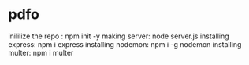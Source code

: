 # pdfo
inililize the repo : npm init -y
making server: node server.js
installing express: npm i express
installing nodemon: npm i -g nodemon
installing multer: npm i multer
